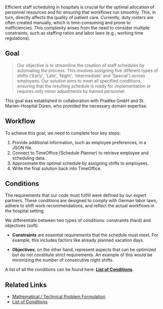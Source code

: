 Efficient staff scheduling in hospitals is crucial for the optimal allocation of personnel resources and for ensuring that workflows run smoothly. This, in turn, directly affects the quality of patient care. Currently, duty rosters are often created manually, which is time-consuming and prone to inefficiencies. This complexity arises from the need to consider multiple constraints, such as staffing ratios and labor laws (e.g., working time regulations).

## Goal
> Our objective is to streamline the creation of staff schedules by automating the process. This involves assigning five different types of shifts ('Early', 'Late', 'Night', 'Intermediate' and 'Special') across employees. Our solution aims to meet all specified conditions, ensuring that the resulting schedule is ready for implementation or requires only minor adjustments by trained personnel.

This goal was established in collaboration with Pradtke GmbH and St. Marien-Hospital Düren, who provided the necessary domain expertise.

## Workflow
To achieve this goal, we need to complete four key steps:

1. Provide additional information, such as employee preferences, in a JSON file.
2. Connect to TimeOffice (Schedule Planner) to retrieve employee and scheduling data.
3. Approximate the optimal schedule by assigning shifts to employees.
4. Write the final solution back into TimeOffice.


## Conditions
The requirements that our code must fulfill were defined by our expert partners. These conditions are designed to comply with German labor laws, adhere to shift work recommendations, and reflect the actual workflows in the hospital setting.

We differentiate between two types of conditions: constraints (hard) and objectives (soft).

- **Constraints** are essential requirements that the schedule must meet. For example, this includes factors like already planned vacation days.

- **Objectives**, on the other hand, represent aspects that can be optimized but do not constitute strict requirements. An example of this would be minimizing the number of consecutive night shifts.

A list of all the conditions can be found here: [**List of Conditions**](/user-view/list-of-conditions.md).

## Related Links
- [Mathematical / Technical Problem Formulation](/developer-view/mathematical-problem-formulation.md)
- [List of Conditions](/user-view(list-of-conditions.md))
